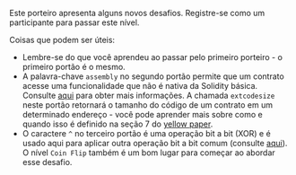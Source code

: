 Este porteiro apresenta alguns novos desafios. Registre-se como um participante para passar este nível.

Coisas que podem ser úteis:
* Lembre-se do que você aprendeu ao passar pelo primeiro porteiro - o primeiro portão é o mesmo.
* A palavra-chave `assembly` no segundo portão permite que um contrato acesse uma funcionalidade que não é nativa da Solidity básica. Consulte [aqui](https://docs.soliditylang.org/en/latest/assembly.html) para obter mais informações. A chamada `extcodesize` neste portão retornará o tamanho do código de um contrato em um determinado endereço - você pode aprender mais sobre como e quando isso é definido na seção 7 do [yellow paper](https://ethereum.github.io/yellowpaper/paper.pdf).
* O caractere `^` no terceiro portão é uma operação bit a bit (XOR) e é usado aqui para aplicar outra operação bit a bit comum (consulte [aqui](https://docs.soliditylang.org/en/latest/cheatsheet.html)). O nível `Coin Flip` também é um bom lugar para começar ao abordar esse desafio.